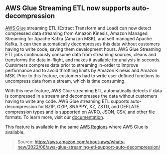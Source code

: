 ## AWS Glue Streaming ETL now supports auto-decompression

[AWS Glue](https://aws.amazon.com/glue/) streaming ETL (Extract Transform and Load) can now detect compressed data streaming from Amazon Kinesis, Amazon Managed Streaming for Apache Kafka (Amazon MSK), and self managed Apache Kafka. It can then automatically decompresses this data without customers having to write code, saving them development hours. AWS Glue Streaming ETL jobs continuously consume data from streaming sources, cleans and transforms the data in-flight, and makes it available for analysis in seconds. Customers compress data prior to streaming in-order to improve performance and to avoid throttling limits by Amazon Kinesis and Amazon MSK. Prior to this feature, customers had to write user defined functions to uncompress data from a stream, which is time consuming.

With this new feature, AWS Glue streaming ETL automatically detects if data is compressed in a stream and decompresses the data without customers having to write any code. AWS Glue streaming ETL supports auto-decompression for BZIP, GZIP, SNAPPY, XZ, ZSTD, and DEFLATE compression types and is supported on AVRO, JSON, CSV, and other file formats. To learn more, visit our [documentation](https://docs.aws.amazon.com/glue/latest/dg/add-job-streaming.html).

This feature is available in the same [AWS Regions](https://aws.amazon.com/about-aws/global-infrastructure/regional-product-services/) where AWS Glue is available.

> Source: https://aws.amazon.com/about-aws/whats-new/2022/06/aws-glue-streaming-etl-support-auto-decompression/